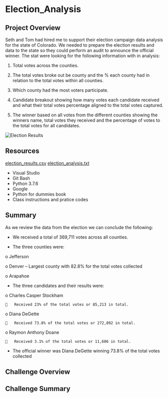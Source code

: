 # Election_Analysis

## Project Overview
Seth and Tom had hired me to support their election campaign data analysis for the state of Colorado. We needed to prepare the election results and data to the state so they could perform an audit to announce the official winner. The stat were looking for the following information with in analysis: 

1. Total votes across the counties.

2. The total votes broke out be county and the % each county had in relation to the total votes within all counties.

3. Which county had the most voters participate.

4. Candidate breakout showing how many votes each candidate received and what their total votes percentage aligned to the total votes captured.

5. The winner based on all votes from the different counties showing the winners name, total votes they received and the percentage of votes to the total votes for all candidates.

![Election Results](https://user-images.githubusercontent.com/101777677/162597580-e453bddc-4846-4a0c-a7d0-bbe61e9e6425.JPG)

## Resources
[election_results.csv](https://github.com/WillS78/Election_Analysis/files/8458043/election_results.csv)
[election_analysis.txt](https://github.com/WillS78/Election_Analysis/files/8458045/election_analysis.txt)
- Visual Studio
- Git Bash
- Python 3.7.6
- Google
- Python for dummies book
- Class instructions and pratice codes

## Summary
As we review the data from the election we can conclude the following:

- We received a total of 369,711 votes across all counties.

-	The three counties were:

  o	Jefferson

  o	Denver – Largest county with 82.8% for the total votes collected

  o	Arapahoe

  -	The three candidates and their results were:

  o	Charles Casper Stockham
    
    	Received 23% of the total votes or 85,213 in total.

  o	Diana DeGette

    	Received 73.8% of the total votes or 272,892 in total.

  o	Raymon Anthony Doane

    	Received 3.1% of the total votes or 11,606 in total.

-	The official winner was Diana DeGette winning 73.8% of the total votes collected


## Challenge Overview

## Challenge Summary
